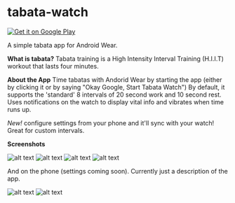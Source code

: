 tabata-watch
============
<a href="https://play.google.com/store/apps/details?id=com.rachel.tabatatimer">
  <img alt="Get it on Google Play"
       src="http://developer.android.com/images/brand/en_generic_rgb_wo_45.png" />
</a>

A simple tabata app for Android Wear.

**What is tabata?**
Tabata training is a High Intensity Interval Training (H.I.I.T) workout that lasts four minutes.


**About the App**
Time tabatas with Andorid Wear by starting the app (either by clicking it or by saying "Okay Google, Start Tabata Watch") By default, it supports the 'standard' 8 intervals of 20 second work and 10 second rest. Uses notifications on the watch to display vital info and vibrates when time runs up. 

*New!* configure settings from your phone and it'll sync with your watch! Great for custom intervals.

**Screenshots**

![alt text](https://cloud.githubusercontent.com/assets/5369292/3792062/1635e8da-1b63-11e4-9cf4-71ea1aec04a5.png)
![alt text](https://cloud.githubusercontent.com/assets/5369292/3792060/162df35a-1b63-11e4-81c8-3b4aea1e752f.png)
![alt text](https://cloud.githubusercontent.com/assets/5369292/3792059/162d7e5c-1b63-11e4-87af-a97710506843.png)
![alt text](https://cloud.githubusercontent.com/assets/5369292/3792057/162c16de-1b63-11e4-8967-12140d09258f.png)


And on the phone (settings coming soon). Currently just a description of the app.

![alt text](https://cloud.githubusercontent.com/assets/5369292/3792058/162d3d20-1b63-11e4-8a5e-8190b3f4104f.png)
![alt text](https://cloud.githubusercontent.com/assets/5369292/3792061/162dfdb4-1b63-11e4-95aa-10751d29a6ed.png)
